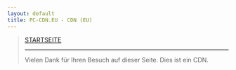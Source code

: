 ```yaml
---
layout: default
title: PC-CDN.EU - CDN (EU)
---
```


<div id="home">
<blockquote>
<p><a href="./index.html">STARTSEITE</a></p>
<hr>
<p><span id="more-8">Vielen Dank für Ihren Besuch auf dieser Seite. Dies ist ein CDN.</span></p>
</blockquote>
</div>
